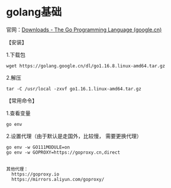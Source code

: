 # golang基础



官网：[Downloads - The Go Programming Language (google.cn)](https://golang.google.cn/dl/)









【安装】

1.下载包

```
wget https://golang.google.cn/dl/go1.16.8.linux-amd64.tar.gz
```

2.解压

```
tar -C /usr/local -zxvf go1.16.1.linux-amd64.tar.gz
```











【常用命令】

1.查看变量

```
go env
```

2.设置代理（由于默认是走国外，比较慢， 需要更换代理）

```
go env -w GO111MODULE=on
go env -w GOPROXY=https://goproxy.cn,direct


其他代理：
  https://goproxy.io
  https://mirrors.aliyun.com/goproxy/
```











